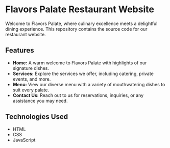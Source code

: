 # Flavors Palate Restaurant Website

Welcome to Flavors Palate, where culinary excellence meets a delightful dining experience. This repository contains the source code for our restaurant website.

## Features

- **Home:** A warm welcome to Flavors Palate with highlights of our signature dishes.
- **Services:** Explore the services we offer, including catering, private events, and more.
- **Menu:** View our diverse menu with a variety of mouthwatering dishes to suit every palate.
- **Contact Us:** Reach out to us for reservations, inquiries, or any assistance you may need.

## Technologies Used

- HTML
- CSS
- JavaScript
